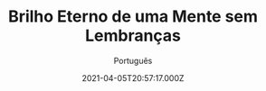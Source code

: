 ---
id: '354ae63d-e31f-4895-bb12-65474bdb050e'
type: 'movie' # Filme, Série, Anime
title: "Brilho Eterno de uma Mente sem Lembranças"
synopsis: ["Joel (Jim Carrey) e Clementine (Kate Winslet) formavam um casal que, durante anos, tentaram fazer com que o relacionamento desse certo. Desiludida com o fracasso, Clementine decide esquecer Joel para sempre e, para tanto, aceita se submeter a um tratamento experimental, que retira de sua memória os momentos vividos com ele. Após saber de sua atitude, Joel entra em depressão, frustrado por ainda estar apaixonado por alguém que quer esquecê-lo. Decidido a superar a questão, Joel também se submete ao tratamento experimental. Porém ele acaba desistindo de tentar esquecê-la e começa a encaixar Clementine em momentos de sua memória os quais ela não participa.",
]
originalTitle: "Eternal Sunshine of the Spotless Mind"
date: '2021-04-05T20:57:17.000Z'
update: '2021-04-05T20:57:17.000Z'
releaseDate: '2004-03-19T03:00:00.000Z'
imdb:
  rating: '8.3' # 8.5
  id: '' # tt0470752
duration: '1h 48m'
trailer:
  urls: [
    'yEFJPhmZl1c',
  ]
tags: ['1080p']
genre: ['Drama', 'Romance'] #
quality: 'BluRay' # BluRay, WEB-DL, HDTV, WEB-DL4K, WEB-DLe
format: 'Mkv' # MKV, MP4, TS
audio: 'Português, Inglês' # Dublado, Legendado, Dual Audio, Dub & Leg
subtitle: 'Português' # Português, inglês,
size: '2.95 GB' # 4.8 GB
audioQuality: 10
videoQuality: 10
directors: []
#  - name: 'Lana Wachowski'
#    image: ''
#  - name: 'Lilly Wachowski'
#    image: ''
cast: []
#  - name: 'Keanu Reeves'
#    image: ''
#    characterName: 'Neo'
writers: []
#  - name: ''
#    image: ''
maturityRating:
  age: '' # L , 10, 12, 14, 16, 18
  topics: [''] # Violence, Illegal drugs, Inappropriate Language, Legal Drugs, Sexual Content, Extreme Violence
###########################################
download:
  
  - url: 'magnet:?xt=urn:btih:ADB3E24E506816B73B2B39410F84972BCC0383B7&dn=Brilho%20Eterno%20de%20uma%20Mente%20sem%20Lembran%c3%a7as%202004%205.1%20%281080p%29%20LAPUMiA&tr=udp%3a%2f%2ftracker.openbittorrent.com%3a80%2fannounce&tr=udp%3a%2f%2ftracker.opentrackr.org%3a1337%2fannounce&tr=udp%3a%2f%2fexplodie.org%3a6969%2fannounce&tr=udp%3a%2f%2fzer0day.ch%3a1337%2fannounce&tr=udp%3a%2f%2ftracker.trackerfix.com%3a81%2fannounce&tr=udp%3a%2f%2ftracker.coppersurfer.tk%3a6969%2fannounce&tr=udp%3a%2f%2ftracker.leechers-paradise.org%3a6969%2fannounce&tr=udp%3a%2f%2feddie4.nl%3a6969%2fannounce&tr=udp%3a%2f%2fp4p.arenabg.com%3a1337%2fannounce'
    resolution: '1080p' # 720p, 1080p, 4K,
    audio: 'Dual Áudio' # Dublado, Legendado, Dual Audio
    size: '' # 4.8 GB
    quality: '' # BluRay, WEB-DL
    format: '' # MKV
images:
  cover: '/assets/movies/brilho-eterno-de-uma-mente-sem-lembrancas.jpg'
  background: '/assets/movies/'
---